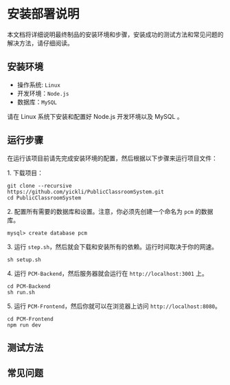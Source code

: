 ﻿# 安装部署说明

本文档将详细说明最终制品的安装环境和步骤，安装成功的测试方法和常见问题的解决方法，请仔细阅读。

## 安装环境
- 操作系统: `Linux`
- 开发环境：`Node.js`
- 数据库：`MySQL`

请在 Linux 系统下安装和配置好 Node.js 开发环境以及 MySQL 。

## 运行步骤
在运行该项目前请先完成安装环境的配置，然后根据以下步骤来运行项目文件：

1\. 下载项目：

    git clone --recursive https://github.com/yickli/PublicClassroomSystem.git
    cd PublicClassroomSystem
2\. 配置所有需要的数据库和设置。注意，你必须先创建一个命名为 `pcm` 的数据库。

    mysql> create database pcm
3\. 运行 `step.sh`，然后就会下载和安装所有的依赖。运行时间取决于你的网速。

    sh setup.sh
4\. 运行 `PCM-Backend`，然后服务器就会运行在 `http://localhost:3001` 上。

    cd PCM-Backend
    sh run.sh
5\. 运行 `PCM-Frontend`，然后你就可以在浏览器上访问 `http://localhost:8080`。

    cd PCM-Frontend
    npm run dev

## 测试方法


## 常见问题

